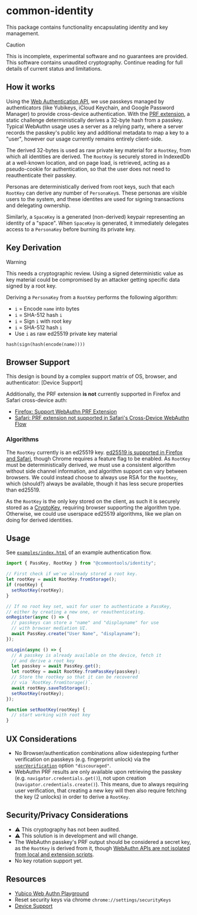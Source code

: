 # common-identity

This package contains functionality encapsulating identity and key management.

> [!CAUTION]
> This is incomplete, experimental software and no guarantees are provided.
> This software contains unaudited cryptography.
> Continue reading for full details of current status and limitations.

## How it works

Using the [Web Authentication API], we use passkeys managed by
authenticators (like Yubikeys, iCloud Keychain, and Google Password Manager) to provide cross-device
authentication. With the [PRF extension], a static challenge deterministically derives a 32-byte hash
from a passkey. Typical WebAuthn usage uses a server as a relying party, where a server records
the passkey's public key and additional metadata to map a key to a "user", however our usage currently
remains entirely client-side.

The derived 32-bytes is used as raw private key material for a `RootKey`, from which all identities are derived.
The `RootKey` is securely stored in IndexedDb at a well-known location, and on page load, is retrieved,
acting as a pseudo-cookie for authentication, so that the user does not need to reauthenticate their passkey.

Personas are deterministically derived from root keys, such that each `RootKey` can derive any number of `PersonaKey`s.
These personas are visible users to the system, and these identites are used for signing transactions and delegating ownership.

Similarly, a `SpaceKey` is a generated (non-derived) keypair representing an identity of a "space". When `SpaceKey` is generated, it immediately delegates access to a `PersonaKey` before burning its private key.

## Key Derivation

> [!WARNING]
> This needs a cryptographic review. Using a signed deterministic value as key material could be compromised by an attacker
> getting specific data signed by a root key.

Deriving a `PersonaKey` from a `RootKey` performs the following algorithm:

* `i` = Encode `name` into bytes
* `i` = SHA-512 hash `i` 
* `i` = Sign `i` with root key
* `i` = SHA-512 hash `i` 
* Use `i` as raw ed25519 private key material

```
hash(sign(hash(encode(name))))
```

## Browser Support

This design is bound by a complex support matrix of OS, browser, and authenticator: [Device Support]

Additionally, the PRF extension **is not** currently supported in Firefox and Safari cross-device auth:

* [Firefox: Support WebAuthn PRF Extension](https://bugzilla.mozilla.org/show_bug.cgi?id=1863819)
* [Safari: PRF extension not supported in Safari's Cross-Device WebAuthn Flow](https://developer.apple.com/forums/thread/774112)

### Algorithms

The `RootKey` currently is an ed25519 key. [ed25519 is supported in Firefox and Safari](https://caniuse.com/mdn-api_subtlecrypto_sign_ed25519),
though Chrome requires a feature flag to be enabled. As `RootKey` must be deterministically derived, we must use a consistent
algorithm without side channel information, and algorithm support can vary between browsers.
We could instead choose to always use RSA for the `RootKey`, which (should?) always be available, though it has less
secure properties than ed25519.

As the `RootKey` is the only key stored on the client, as such it is securely stored as a [CryptoKey](https://developer.mozilla.org/en-US/docs/Web/API/CryptoKey), requiring browser supporting the algorithm type. Otherwise, we could use userspace ed25519 algorithms, like we plan on doing for derived identities.

## Usage

See [`examples/index.html`](/typescript/packages/common-identity/examples/index.html) of an example authentication flow.

```js
import { PassKey, RootKey } from "@commontools/identity";

// First check if we've already stored a root key.
let rootKey = await RootKey.fromStorage();
if (rootKey) {
  setRootKey(rootKey);
}

// If no root key set, wait for user to authenticate a PassKey,
// either by creating a new one, or reauthenticating.
onRegister(async () => {
  // passkeys can store a "name" and "displayname" for use
  // with browser mediation UI.
  await PassKey.create("User Name", "displayname");
});

onLogin(async () => {
  // A passkey is already available on the device, fetch it
  // and derive a root key
  let passkey = await PassKey.get();
  let rootKey = await RootKey.fromPassKey(passkey); 
  // Store the rootkey so that it can be recovered
  // via `RootKey.fromStorage()`. 
  await rootKey.saveToStorage();
  setRootKey(rootKey);
});

function setRootKey(rootKey) {
  // start working with root key
}
```

## UX Considerations

* No Browser/authentication combinations allow sidestepping further verification on passkeys (e.g. fingerprint unlock) via the [`userVerification`](https://developer.mozilla.org/en-US/docs/Web/API/PublicKeyCredentialCreationOptions#userverification) option `"discouraged"`. 
* WebAuthn PRF results are only available upon retrieving the passkey (e.g. `navigator.credentials.get()`), not upon creation (`navigator.credentials.create()`). This means, due to always requiring user verification, that creating a new key will then also require fetching the key (2 unlocks) in order to derive a `RootKey`.

## Security/Privacy Considerations

* :warning: This cryptography has not been audited.
* :warning: This solution is in development and will change.
* The WebAuthn passkey's PRF output should be considered a secret key, as the `RootKey` is derived from it, though [WebAuthn APIs are not isolated from local and extension scripts](https://levischuck.com/blog/2023-02-prf-webauthn#heading-conclusion).
* No key rotation support yet. 

## Resources

* [Yubico Web Authn Playground](https://demo.yubico.com/webauthn-developers)
* Reset security keys via chrome `chrome://settings/securityKeys`
* [Device Support](https://passkeys.dev/device-support/)

[Web Authentication API]: https://developer.mozilla.org/en-US/docs/Web/API/Web_Authentication_API
[PRF extension]: https://github.com/w3c/webauthn/wiki/Explainer:-PRF-extension